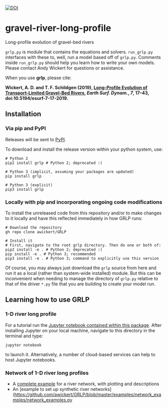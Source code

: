 [![DOI](https://zenodo.org/badge/159710833.svg)](https://zenodo.org/badge/latestdoi/159710833)

# gravel-river-long-profile
Long-profile evolution of gravel-bed rivers

`grlp.py` is module that contains the equations and solvers. `run_grlp.py` interfaces with these to, well, run a model based off of `grlp.py`. Comments inside `run_grlp.py` should help you learn how to write your own models. Please contact Andy Wickert for questions or assistance.


When you use **grlp**, please cite:

**Wickert, A. D. and T. F. Schildgen (2019), [Long-Profile Evolution of Transport-Limited Gravel-Bed Rivers](https://www.earth-surf-dynam.net/7/17/2019/esurf-7-17-2019.html), *Earth Surf. Dynam.*, *7*, 17–43, doi:10.5194/esurf-7-17-2019.**

## Installation

### Via pip and PyPI

Releases will be sent to [PyPI](https://pypi.org/project/GRLP/).

To download and install the release version within your python system, use:

```
# Python 2
pip2 install grlp # Python 2; deprecated :(

# Python 3 (implicit, assuming your packages are updated)
pip install grlp

# Python 3 (explicit)
pip3 install grlp
```

### Locally with pip and incorporating ongoing code modifications

To install the unreleased code from this repository and/or to make changes to it locally and have this reflected immediately in how GRLP runs:

```
# Download the repository
gh repo clone awickert/GRLP

# Install it
# First, navigate to the root grlp directory. Then do one or both of:
pip2 install -e . # Python 2; deprecated :(
pip install -e . # Python 3; recommended
pip3 install -e . # Python 3; command to explicitly use this version
```

Of course, you may always just download the `grlp` source from here and run it as a local (rather than system-wide installed) module. But this can be inconvenient when needing to manage the directory of `grlp.py` relative to that of the driver `*.py` file that you are building to create your model run.

## Learning how to use GRLP

### 1-D river long profile

For a tutorial run the [Jupyter notebook contained within this package](https://github.com/awickert/GRLP/blob/master/example_1d.ipynb). After installing Jupyter on your local machine, navigate to this directory in the terminal and type:
```
jupyter notebook
```
to launch it. Alternatively, a number of cloud-based services can help to host Jupyter notebooks.

### Network of 1-D river long profiles

* A [complete example](examples/run_network_5_segments_2020.py) for a river network, with plotting and descriptions
* An [example to set up synthetic river networks](https://github.com/awickert/GRLP/blob/master/examples/network_examples/network_examples.py
